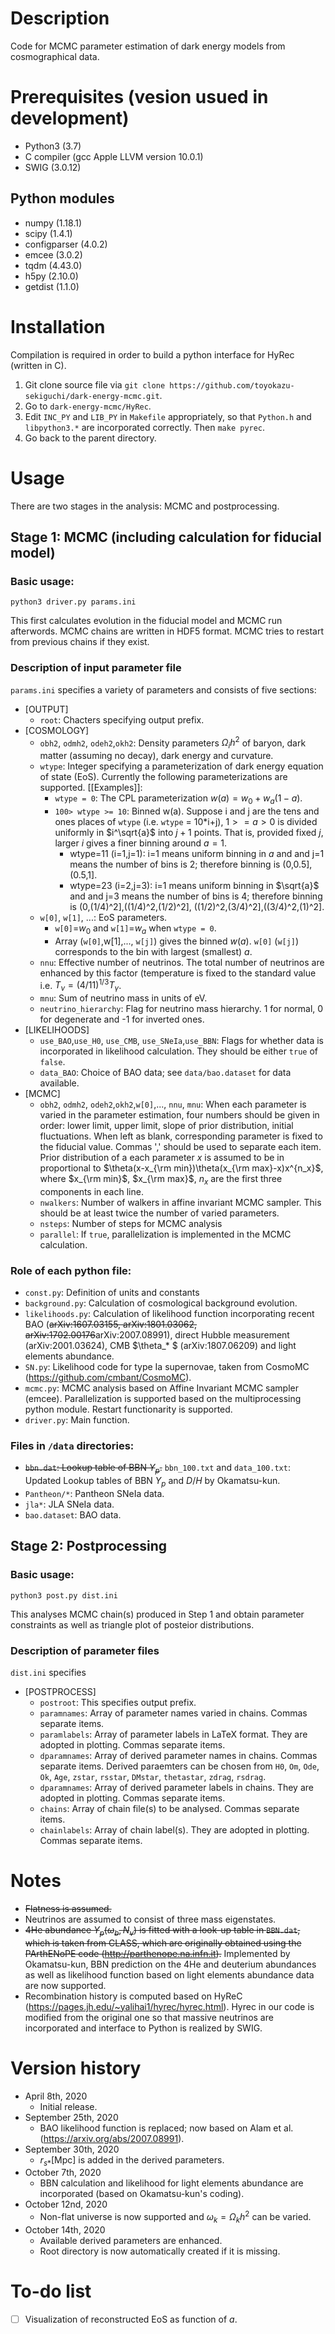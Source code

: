# Description
Code for MCMC parameter estimation of dark energy models from cosmographical data.

# Prerequisites (vesion usued in development)
* Python3 (3.7)
* C compiler (gcc Apple LLVM version 10.0.1)
* SWIG (3.0.12)

## Python modules
* numpy (1.18.1)
* scipy (1.4.1)
* configparser (4.0.2)
* emcee (3.0.2)
* tqdm (4.43.0)
* h5py (2.10.0)
* getdist (1.1.0)

# Installation
Compilation is required in order to build a python interface for HyRec (written in C).
1. Git clone source file via `git clone https://github.com/toyokazu-sekiguchi/dark-energy-mcmc.git`.
2. Go to `dark-energy-mcmc/HyRec`.
3. Edit `INC_PY` and `LIB_PY` in `Makefile` appropriately, so that `Python.h` and `libpython3.*` are incorporated correctly. Then `make pyrec`.
4. Go back to the parent directory. 

# Usage
There are two stages in the analysis: MCMC and postprocessing.

## Stage 1: MCMC (including calculation for fiducial model)

### Basic usage:
`python3 driver.py params.ini`

This first calculates evolution in the fiducial model and MCMC run afterwords. MCMC chains are written in HDF5 format. MCMC tries to restart from previous chains if they exist.

### Description of input parameter file
`params.ini` specifies a variety of parameters and consists of five sections:
* [OUTPUT]
  - `root`: Chacters specifying output prefix.
* [COSMOLOGY]
  - `obh2`, `odmh2`, `odeh2`,`okh2`: Density parameters $\Omega_i h^2$ of baryon, dark matter (assuming no decay), dark energy and curvature.
  - `wtype`: Integer specifying a parameterization of dark energy equation of state (EoS). Currently the following parameterizations are supported.
    [[Examples]]:
    - `wtype = 0`: The CPL parameterization $w(a) = w_0+w_a(1-a)$.
    - `100> wtype >= 10`: Binned w(a). Suppose i and j are the tens and ones places of `wtype` (i.e. `wtype` = 10*i+j), $1>=a>0$ is divided uniformly in $i^\sqrt{a}$ into $j+1$ points. That is, provided fixed $j$, larger $i$ gives a finer binning around $a=1$.
      - wtype=11 (i=1,j=1): i=1 means uniform binning in $a$ and and j=1 means the number of bins is 2; therefore binning is (0,0.5],(0.5,1].
      - wtype=23 (i=2,j=3): i=1 means uniform binning in $\sqrt{a}$ and and j=3 means the number of bins is 4; therefore binning is (0,(1/4)^2],((1/4)^2,(1/2)^2], ((1/2)^2,(3/4)^2],((3/4)^2,(1)^2].      
  - `w[0]`, `w[1]`, ...: EoS parameters. 
    - `w[0]`=$w_0$ and `w[1]`=$w_a$ when `wtype = 0`.
    - Array (`w[0]`,w[1],..., `w[j]`) gives the binned $w(a)$. `w[0]` (`w[j]`) corresponds to the bin with largest (smallest) $a$.    
  - `nnu`: Effective number of neutrinos. The total number of neutrinos are enhanced by this factor (temperature is fixed to the standard value i.e. $T_\nu = (4/11)^{1/3} T_\gamma$.
  - `mnu`: Sum of neutrino mass in units of eV.
  - `neutrino_hierarchy`: Flag for neutrino mass hierarchy. 1 for normal, 0 for degenerate and -1 for inverted ones.
* [LIKELIHOODS]
  - `use_BAO`,`use_H0`, `use_CMB`, `use_SNeIa`,`use_BBN`: Flags for whether data is incorporated in likelihood calculation. They should be either `true` of `false`.
  - `data_BAO`: Choice of BAO data; see `data/bao.dataset` for data available.
* [MCMC]
  - `obh2`, `odmh2`, `odeh2`,`okh2`,`w[0]`,..., `nnu`, `mnu`: When each parameter is varied in the parameter estimation, four numbers should be given in order: lower limit, upper limit, slope of prior distribution, initial fluctuations. When left as blank, corresponding parameter is fixed to the fiducial value. Commas ',' should be used to separate each item. Prior distribution of a each parameter $x$ is assumed to be in proportional to $\theta(x-x_{\rm min})\theta(x_{\rm max}-x)x^{n_x}$, where $x_{\rm min}$, $x_{\rm max}$, $n_x$ are the first three components in each line. 
  - `nwalkers`: Number of walkers in affine invariant MCMC sampler. This should be at least twice the number of varied parameters.
  - `nsteps`: Number of steps for MCMC analysis
  - `parallel`: If `true`, parallelization is implemented in the MCMC calculation.

### Role of each python file:
* `const.py`: Definition of units and constants
* `background.py`: Calculation of cosmological background evolution. 
* `likelihoods.py`: Calculation of likelihood function incorporating recent BAO (~~arXiv:1607.03155, arXiv:1801.03062, arXiv:1702.00176~~arXiv:2007.08991), direct Hubble measurement (arXiv:2001.03624), CMB $\theta_* $ (arXiv:1807.06209) and light elements abundance.
* `SN.py`: Likelihood code for type Ia supernovae, taken from CosmoMC (https://github.com/cmbant/CosmoMC).
* `mcmc.py`: MCMC analysis based on Affine Invariant MCMC sampler (emcee). Parallelization is supported based on the multiprocessing python module. Restart functionarity is supported.
* `driver.py`: Main function.

### Files in `/data` directories:
* ~~`bbn.dat`: Lookup table of BBN $Y_p$.~~ `bbn_100.txt` and `data_100.txt`: Updated Lookup tables of BBN $Y_p$ and $D/H$ by Okamatsu-kun.
* `Pantheon/*`: Pantheon SNeIa data.
* `jla*`: JLA SNeIa data.
* `bao.dataset`: BAO data.

## Stage 2: Postprocessing

### Basic usage:
`python3 post.py dist.ini`

This analyses MCMC chain(s) produced in Step 1 and obtain parameter constraints as well as triangle plot of posteior distributions.

### Description of parameter files
`dist.ini` specifies 
* [POSTPROCESS]
  - `postroot`: This specifies output prefix.
  - `paramnames`: Array of parameter names varied in chains. Commas separate items.
  - `paramlabels`: Array of parameter labels in LaTeX format. They are adopted in plotting. Commas separate items.
  - `dparamnames`: Array of derived parameter names in chains. Commas separate items. Derived paraemters can be chosen from `H0`, `Om`, `Ode`, `Ok`, `Age`, `zstar`, `rsstar`, `DMstar`, `thetastar`, `zdrag`, `rsdrag`.
  - `dparamnames`: Array of derived parameter labels in chains. They are adopted in plotting. Commas separate items.
  - `chains`: Array of chain file(s) to be analysed. Commas separate items.
  - `chainlabels`: Array of chain label(s). They are adopted in plotting. Commas separate items.
  
# Notes
* ~~Flatness is assumed.~~
* Neutrinos are assumed to consist of three mass eigenstates.
* ~~4He abundance $Y_p(\omega_b, N_\nu)$ is fitted with a look-up table in `BBN.dat`, which is taken from CLASS, which are originally obtained using the PArthENoPE code (http://parthenope.na.infn.it).~~ Implemented by Okamatsu-kun, BBN prediction on the 4He and deuterium abundances as well as likelihood function based on light elements abundance data are now supported.
* Recombination history is computed based on HyReC (https://pages.jh.edu/~yalihai1/hyrec/hyrec.html). Hyrec in our code is modified from the original one so that massive neutrinos are incorporated and interface to Python is realized by SWIG.

# Version history
* April 8th, 2020
  - Initial release.
* September 25th, 2020
  - BAO likelihood function is replaced; now based on Alam et al. (https://arxiv.org/abs/2007.08991).
* September 30th, 2020
  - $r_{s*}$[Mpc] is added in the derived parameters.
* October 7th, 2020
  - BBN calculation and likelihood for light elements abundance are incorporated (based on Okamatsu-kun's coding).
* October 12nd, 2020
  - Non-flat universe is now supported and $\omega_k=\Omega_k h^2$ can be varied.
* October 14th, 2020
  - Available derived parameters are enhanced.
  - Root directory is now automatically created if it is missing.

# To-do list
- [ ] Visualization of reconstructed EoS as function of $a$.
